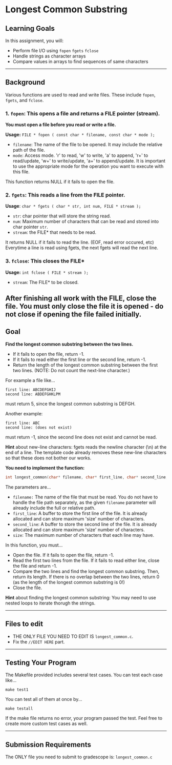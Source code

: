# Longest Common Substring

## Learning Goals

In this assignment, you will:

- Perform file I/O using `fopen` `fgets` `fclose`
- Handle strings as character arrays
- Compare values in arrays to find sequences of same characters
---
## Background
Various functions are used to read and write files. These include `fopen`, `fgets`, and `fclose`.

### 1. `fopen`: This opens a file and returns a FILE pointer (stream). 
**You must open a file before you read or write a file.**

**Usage:** `FILE * fopen ( const char * filename, const char * mode );`
- `filename`: The name of the file to be opened. It may include the relative path of the file.
- `mode`: Access mode. 'r' to read, 'w' to write, 'a' to append, 'r+' to read/update, 'w+' to write/update, 'a+' to append/update. It is important to use the appropriate mode for the operation you want to execute with this file.

This function returns NULL if it fails to open the file.

### 2. `fgets`: This reads a line from the FILE pointer.

**Usage**: `char * fgets ( char * str, int num, FILE * stream );`
- `str`: char pointer that will store the string read.
- `num`: Maximum number of characters that can be read and stored into char pointer `str`.
- `stream`: the FILE* that needs to be read.

It returns NULL if it fails to read the line. (EOF, read error occured, etc)
Everytime a line is read using fgets, the next fgets will read the next line.

### 3. `fclose`: This closes the FILE*
**Usage:** `int fclose ( FILE * stream );`
- `stream`: The FILE* to be closed.

After finishing all work with the FILE, close the file.
You must only close the file it is opened - do not close if opening the file failed initially.
---
## Goal
**Find the longest common substring between the two lines.**

- If it fails to open the file, return -1.
- If it fails to read either the first line or the second line, return -1.
- Return the length of the longest common substring between the first two lines. (NOTE: Do not count the next-line character.)

For example a file like...
```plaintext
first line: ABCDEFGHIJ
second line: ABDEFGHKLPM
```
must return 5, since the longest common substring is DEFGH.

Another example:
```plaintext
first line: ABC
second line: (does not exist)
```
must return -1, since the second line does not exist and cannot be read.


**Hint** about new-line characters: fgets reads the newline character (\n) at the end of a line. The template code already removes these new-line characters so that these does not bother our works.

**You need to implement the function:**

```c
int longest_common(char* filename, char* first_line, char* second_line, int size)
```

The parameters are...
- `filename:` The name of the file that must be read. You do not have to handle the file path separately, as the given `filename` parameter will already include the full or relative path.
- `first_line`: A buffer to store the first line of the file. It is already allocated and can store maximum 'size' number of characters.
- `second_line`: A buffer to store the second line of the file. It is already allocated and can store maximum 'size' number of characters.
- `size`: The maximum number of characters that each line may have. 

In this function, you must...

- Open the file. If it fails to open the file, return -1.
- Read the first two lines from the file. If it fails to read either line, close the file and return -1.
- Compare the two lines and find the longest common substring. Then, return its length. If there is no overlap between the two lines, return 0 (as the length of the longest common substring is 0!)
- Close the file.

**Hint** about finding the longest common substring: You may need to use nested loops to iterate thorugh the strings.

---

## **Files to edit**

- THE ONLY FILE YOU NEED TO EDIT IS `longest_common.c`.
- Fix the `//EDIT HERE` part.

---

## **Testing Your Program**

The Makefile provided includes several test cases. You can test each case like...

  ```plaintext
  make test1
  ```
You can test all of them at once by...
  ```plaintext
  make testall
  ```
If the make file returns no error, your program passed the test.
Feel free to create more custom test cases as well.

---

## **Submission Requirements**

The ONLY file you need to submit to gradescope is:
`longest_common.c`